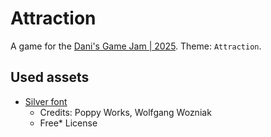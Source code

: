 # Attraction

A game for the [Dani's Game Jam | 2025](https://itch.io/jam/danis-game-jam-2025). Theme: `Attraction`.

## Used assets

- [Silver font](https://poppyworks.itch.io/silver)
    - Credits: Poppy Works, Wolfgang Wozniak
    - Free* License
